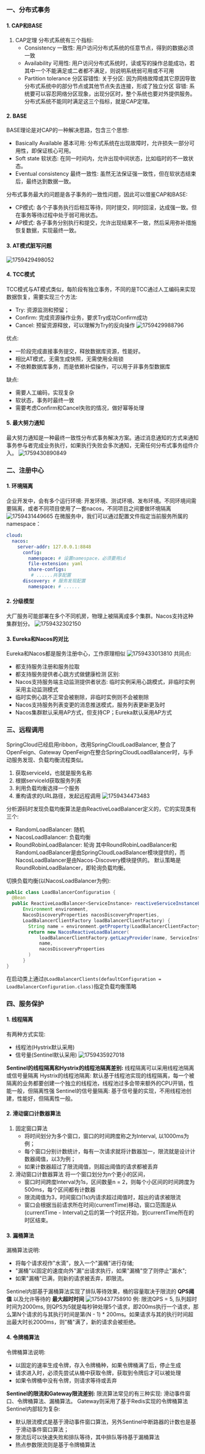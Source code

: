### 一、分布式事务
#### 1. CAP和BASE
1. CAP定理
   分布式系统有三个指标:
   -  Consistency 一致性: 用户访问分布式系统的任意节点，得到的数据必须一致
   -  Availability 可用性: 用户访问分布式系统时，读或写的操作总能成功，若其中一个不能满足或二者都不满足，则说明系统弱可用或不可用
   -  Partition tolerance 分区容错性:
      关于分区: 因为网络故障或其它原因导致分布式系统中的部分节点或其他节点失去连接，形成了独立分区
      容错: 系统要可以容忍网络分区现象，出现分区时，整个系统也要对外提供服务。
  分布式系统不能同时满足这三个指标，就是CAP定理。
#### 2. BASE
BASE理论是对CAP的一种解决思路，包含三个思想:
- Basically Available 基本可用: 分布式系统在出现故障时，允许损失一部分可用性，即保证核心可用。
- Soft state 软状态: 在同一时间内，允许出现中间状态，比如临时的不一致状态。
- Eventual consistency 最终一致性: 虽然无法保证强一致性，但在软状态结束后，最终达到数据一致。

分布式事务最大的问题是各子事务的一致性问题，因此可以借鉴CAP和BASE:
- CP模式: 各个子事务执行后相互等待，同时提交，同时回滚，达成强一致。但在事务等待过程中处于弱可用状态。
- AP模式: 各子事务分别执行和提交，允许出现结果不一致，然后采用弥补措施恢复数据，实现最终一致。
#### 3. AT模式脏写问题
![1759429498052](image/05.面试篇/1759429498052.png)
#### 4. TCC模式
TCC模式与AT模式类似，每阶段有独立事务，不同的是TCC通过人工编码来实现数据恢复，需要实现三个方法:
- Try: 资源监测和预留；
- Confirm: 完成资源操作业务，要求Try成功Confirm成功
- Cancel: 预留资源释放，可以理解为Try的反向操作
![1759429988796](image/05.面试篇/1759429988796.png)

优点:
- 一阶段完成直接事务提交，释放数据库资源，性能好。
- 相比AT模式，无需生成快照，无需使用全局锁
- 不依赖数据库事务，而是依赖补偿操作，可以用于非事务型数据库
  
缺点:
- 需要人工编码，实现复杂
- 软状态，事务时最终一致
- 需要考虑Confirm和Cancel失败的情况，做好幂等处理
#### 5. 最大努力通知
最大努力通知是一种最终一致性分布式事务解决方案。通过消息通知的方式来通知事务参与者完成业务执行，如果执行失败会多次通知，无需任何分布式事务组件介入。
![1759430890849](image/05.面试篇/1759430890849.png)
### 二、注册中心
#### 1. 环境隔离
企业开发中，会有多个运行环境: 开发环境、测试环境、发布环境。不同环境间需要隔离，或者不同项目使用了一套nacos，不同项目之间要做环境隔离
![1759431449665](image/05.面试篇/1759431449665.png)
在微服务中，我们可以通过配置文件指定当前服务所属的namespace：
```yaml
cloud:
  nacos:
    server-addr: 127.0.0.1:8848
      config:
        namespace: # 设置namespace，必须要用id
        file-extension: yaml
        share-configs:
         # ......共享配置
      discovery: # 服务发现配置
        namespace: # ......
```
#### 2. 分级模型
大厂服务可能部署在多个不同机房，物理上被隔离成多个集群。Nacos支持这种集群划分。
![1759432302150](image/05.面试篇/1759432302150.png)
#### 3. Eureka和Nacos的对比
Eureka和Nacos都是服务注册中心，工作原理相似
![1759433013810](image/05.面试篇/1759433013810.png)
共同点:
- 都支持服务注册和服务拉取
- 都支持服务提供者心跳方式做健康检测
区别:
- Nacos支持服务端主动监测提供者状态: 临时实例采用心跳模式，非临时实例采用主动监测模式
- 临时实例心跳不正常会被剔除，非临时实例则不会被剔除
- Nacos支持服务列表变更的消息推送模式，服务列表更新更及时
- Nacos集群默认采用AP方式，但支持CP；Eureka默认采用AP方式
### 三、远程调用
SpringCloud已经启用ribbon，改用SpringCloudLoadBalancer, 整合了OpenFeign、Gateway
OpenFeign在整合SpringCloudLoadBalancer时，与手动服务发现、负载均衡流程类似。
1. 获取serviceId，也就是服务名称
2. 根据serviceId获取服务列表
3. 利用负载均衡选择一个服务
4. 重构请求的URL路径，发起远程调用
   ![1759434473483](image/05.面试篇/1759434473483.png)

分析源码时发现负载均衡算法是由ReactiveLoadBalancer定义的，它的实现类有三个:
- RandomLoadBalancer: 随机
- NacosLoadBalancer: 负载均衡
- RoundRobinLoadBalancer: 轮询
其中RoundRobinLoadBalancer和RandomLoadBalancer是由SpringCloudLoadBalancer模块提供的，而NacosLoadBalancer是由Nacos-Discovery模块提供的。
默认策略是RoundRobinLoadBalancer，即轮询负载均衡。

切换负载均衡(以NacosLoadBalancer为例):
```java
public class LoadBalancerConfiguration {
  @Bean
  public ReactiveLoadBalancer<ServiceInstance> reactiveServiceInstanceLoadBalancer(
      Environment environment,
      NacosDiscoveryProperties nacosDiscoveryProperties,
      LoadBalancerClientFactory loadBalancerClientFactory) { 
        String name = environment.getProperty(LoadBalancerClientFactory.PROPERTY_NAME);
        return new NacosReactiveLoadBalancer(
            loadBalancerClientFactory.getLazyProvider(name, ServiceInstanceListSupplier.class),
            name,
            nacosDiscoveryProperties
        )
      }
}
```
在启动类上通过`@LoadBalancerClients(defaultConfiguration = LoadBalancerConfiguration.class)`指定负载均衡策略
### 四、服务保护
#### 1. 线程隔离
有两种方式实现:
- 线程池(Hystrix默认采用)
- 信号量(Sentinel默认采用)
 ![1759435927018](image/05.面试篇/1759435927018.png)

**Sentinel的线程隔离和Hystrix的线程池隔离差别:**
线程隔离可以采用线程池隔离或信号量隔离
Hystrix的线程池隔离: 默认基于线程池实现的线程隔离，每一个被隔离的业务都要创建一个独立的线程池，线程池过多会带来额外的CPU开销，性能一般，但隔离性强
Sentinel的信号量隔离: 基于信号量的实现，不用线程池创建，性能好，但隔离性一般。
#### 2. 滑动窗口计数器算法
1. 固定窗口算法
   - 将时间划分为多个窗口，窗口的时间跨度称之为Interval, 以1000ms为例；
   - 每个窗口分别计数统计，每有一次请求就将计数器加一，限流就是设计计数器阈值，以3为例；
   - 如果计数器超过了限流阈值，则超出阈值的请求都被丢弃
2. 滑动窗口计数器算法
   将一个窗口划分为n个更小的区间，
   - 窗口时间跨度Interval为1s，区间数量n = 2，则每个小区间的时间跨度为500ms，每个区间都有计数器
   - 限流阈值为3，时间窗口(1s)内请求超过阈值时，超出的请求被限流
   - 窗口会根据当前请求所在时间(currentTime)移动，窗口范围是从(currentTime - Interval)之后的第一个时区开始，到currentTime所在的时区结束。
#### 3. 漏桶算法
漏桶算法说明:
- 将每个请求视作"水滴"，放入一个"漏桶"进行存储;
- "漏桶"以固定的速度向外"漏"出请求执行，如果"漏桶"空了则停止"漏水";
- 如果"漏桶"已满，则新的请求被丢弃，即限流。
  
Sentinel内部基于漏桶算法实现了排队等待效果，桶的容量取决于限流的 **QPS阈值** 以及允许等待的 **最大超时时间**
![1759437758910](image/05.面试篇/1759437758910.png)
例: 限流QPS = 5, 队列超时时间为2000ms, 则QPS为5就是每秒钟处理5个请求，即200ms执行一个请求，那么第N个请求的与其执行时间是第(N - 1) * 200ms。如果请求与其的执行时间超出最大时长2000ms，则"桶"满了，新的请求会被拒绝。
#### 4. 令牌桶算法
令牌桶算法说明:
- 以固定的速率生成令牌，存入令牌桶种，如果令牌桶满了后，停止生成
- 请求进入时，必须先尝试从桶中获取令牌，获取到令牌后才可以被处理
- 如果令牌桶中没有令牌，则请求等待或丢弃

**Sentinel的限流和Gateway限流差别:**
限流算法常见的有三种实现: 滑动事件窗口、令牌桶算法、漏桶算法。
Gateway则采用了基于Redis实现的令牌桶算法
Sentinel内部较为复杂:
- 默认限流模式是基于滑动事件窗口算法，另外Sentinel中断路器的计数也是基于滑动事件窗口算法；
- 限流后可以快速失败和排队等待，其中排队等待基于漏桶算法
- 热点参数限流则是基于令牌桶算法
